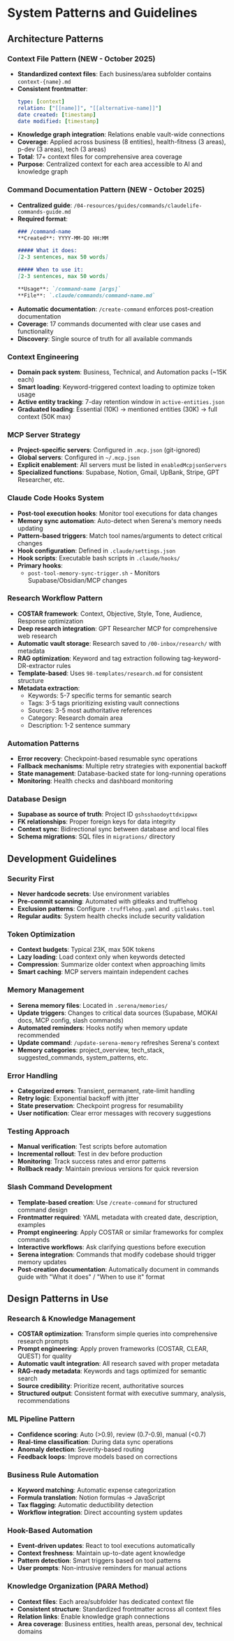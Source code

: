 # System Patterns and Guidelines

## Architecture Patterns

### Context File Pattern (NEW - October 2025)
- **Standardized context files**: Each business/area subfolder contains `context-{name}.md`
- **Consistent frontmatter**:
  ```yaml
  type: [context]
  relation: ["[[name]]", "[[alternative-name]]"]
  date created: [timestamp]
  date modified: [timestamp]
  ```
- **Knowledge graph integration**: Relations enable vault-wide connections
- **Coverage**: Applied across business (8 entities), health-fitness (3 areas), p-dev (3 areas), tech (3 areas)
- **Total**: 17+ context files for comprehensive area coverage
- **Purpose**: Centralized context for each area accessible to AI and knowledge graph

### Command Documentation Pattern (NEW - October 2025)
- **Centralized guide**: `/04-resources/guides/commands/claudelife-commands-guide.md`
- **Required format**:
  ```markdown
  ### /command-name
  **Created**: YYYY-MM-DD HH:MM

  ##### What it does:
  [2-3 sentences, max 50 words]

  ##### When to use it:
  [2-3 sentences, max 50 words]

  **Usage**: `/command-name [args]`
  **File**: `.claude/commands/command-name.md`
  ```
- **Automatic documentation**: `/create-command` enforces post-creation documentation
- **Coverage**: 17 commands documented with clear use cases and functionality
- **Discovery**: Single source of truth for all available commands

### Context Engineering
- **Domain pack system**: Business, Technical, and Automation packs (~15K each)
- **Smart loading**: Keyword-triggered context loading to optimize token usage
- **Active entity tracking**: 7-day retention window in `active-entities.json`
- **Graduated loading**: Essential (10K) → mentioned entities (30K) → full context (50K max)

### MCP Server Strategy
- **Project-specific servers**: Configured in `.mcp.json` (git-ignored)
- **Global servers**: Configured in `~/.mcp.json`
- **Explicit enablement**: All servers must be listed in `enabledMcpjsonServers`
- **Specialized functions**: Supabase, Notion, Gmail, UpBank, Stripe, GPT Researcher, etc.

### Claude Code Hooks System
- **Post-tool execution hooks**: Monitor tool executions for data changes
- **Memory sync automation**: Auto-detect when Serena's memory needs updating
- **Pattern-based triggers**: Match tool names/arguments to detect critical changes
- **Hook configuration**: Defined in `.claude/settings.json`
- **Hook scripts**: Executable bash scripts in `.claude/hooks/`
- **Primary hooks**:
  - `post-tool-memory-sync-trigger.sh` - Monitors Supabase/Obsidian/MCP changes

### Research Workflow Pattern
- **COSTAR framework**: Context, Objective, Style, Tone, Audience, Response optimization
- **Deep research integration**: GPT Researcher MCP for comprehensive web research
- **Automatic vault storage**: Research saved to `/00-inbox/research/` with metadata
- **RAG optimization**: Keyword and tag extraction following tag-keyword-DR-extractor rules
- **Template-based**: Uses `98-templates/research.md` for consistent structure
- **Metadata extraction**:
  - Keywords: 5-7 specific terms for semantic search
  - Tags: 3-5 tags prioritizing existing vault connections
  - Sources: 3-5 most authoritative references
  - Category: Research domain area
  - Description: 1-2 sentence summary

### Automation Patterns
- **Error recovery**: Checkpoint-based resumable sync operations
- **Fallback mechanisms**: Multiple retry strategies with exponential backoff
- **State management**: Database-backed state for long-running operations
- **Monitoring**: Health checks and dashboard monitoring

### Database Design
- **Supabase as source of truth**: Project ID `gshsshaodoyttdxippwx`
- **FK relationships**: Proper foreign keys for data integrity
- **Context sync**: Bidirectional sync between database and local files
- **Schema migrations**: SQL files in `migrations/` directory

## Development Guidelines

### Security First
- **Never hardcode secrets**: Use environment variables
- **Pre-commit scanning**: Automated with gitleaks and trufflehog
- **Exclusion patterns**: Configure `.trufflehog.yaml` and `.gitleaks.toml`
- **Regular audits**: System health checks include security validation

### Token Optimization
- **Context budgets**: Typical 23K, max 50K tokens
- **Lazy loading**: Load context only when keywords detected
- **Compression**: Summarize older context when approaching limits
- **Smart caching**: MCP servers maintain independent caches

### Memory Management
- **Serena memory files**: Located in `.serena/memories/`
- **Update triggers**: Changes to critical data sources (Supabase, MOKAI docs, MCP config, slash commands)
- **Automated reminders**: Hooks notify when memory update recommended
- **Update command**: `/update-serena-memory` refreshes Serena's context
- **Memory categories**: project_overview, tech_stack, suggested_commands, system_patterns, etc.

### Error Handling
- **Categorized errors**: Transient, permanent, rate-limit handling
- **Retry logic**: Exponential backoff with jitter
- **State preservation**: Checkpoint progress for resumability
- **User notification**: Clear error messages with recovery suggestions

### Testing Approach
- **Manual verification**: Test scripts before automation
- **Incremental rollout**: Test in dev before production
- **Monitoring**: Track success rates and error patterns
- **Rollback ready**: Maintain previous versions for quick reversion

### Slash Command Development
- **Template-based creation**: Use `/create-command` for structured command design
- **Frontmatter required**: YAML metadata with created date, description, examples
- **Prompt engineering**: Apply COSTAR or similar frameworks for complex commands
- **Interactive workflows**: Ask clarifying questions before execution
- **Serena integration**: Commands that modify codebase should trigger memory updates
- **Post-creation documentation**: Automatically document in commands guide with "What it does" / "When to use it" format

## Design Patterns in Use

### Research & Knowledge Management
- **COSTAR optimization**: Transform simple queries into comprehensive research prompts
- **Prompt engineering**: Apply proven frameworks (COSTAR, CLEAR, QUEST) for quality
- **Automatic vault integration**: All research saved with proper metadata
- **RAG-ready metadata**: Keywords and tags optimized for semantic search
- **Source credibility**: Prioritize recent, authoritative sources
- **Structured output**: Consistent format with executive summary, analysis, recommendations

### ML Pipeline Pattern
- **Confidence scoring**: Auto (>0.9), review (0.7-0.9), manual (<0.7)
- **Real-time classification**: During data sync operations
- **Anomaly detection**: Severity-based routing
- **Feedback loops**: Improve models based on corrections

### Business Rule Automation
- **Keyword matching**: Automatic expense categorization
- **Formula translation**: Notion formulas → JavaScript
- **Tax flagging**: Automatic deductibility detection
- **Workflow integration**: Direct accounting system updates

### Hook-Based Automation
- **Event-driven updates**: React to tool executions automatically
- **Context freshness**: Maintain up-to-date agent knowledge
- **Pattern detection**: Smart triggers based on tool patterns
- **User prompts**: Non-intrusive reminders for manual actions

### Knowledge Organization (PARA Method)
- **Context files**: Each area/subfolder has dedicated context file
- **Consistent structure**: Standardized frontmatter across all context files
- **Relation links**: Enable knowledge graph connections
- **Area coverage**: Business entities, health areas, personal dev, technical domains
